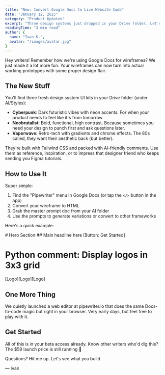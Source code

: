 ```yaml
---
title: "New: Convert Google Docs to Live Website Code"
date: "January 12, 2025"
category: "Product Updates"
excerpt: "Three design systems just dropped in your Drive folder. Let's build some prototypes."
readingTime: "3 min read"
author: {
  name: "Ivan K.",
  avatar: "/images/avatar.jpg"
}
---
```


<script>
  import CodeDemo from '$lib/blog/components/blocks/CodeDemo.svelte';
	import Disclaimer from '../../components/blocks/Disclaimer.svelte';
</script>

Hey writers! Remember how we're using Google Docs for wireframes? We just made it a lot more fun. Your wireframes can now turn into actual working prototypes with some proper design flair.
<Disclaimer />

## The New Stuff

You'll find three fresh design system UI kits in your Drive folder (under AI/Styles):

* **Cyberpunk**: Dark futuristic vibes with neon accents. For when your product needs to feel like it's from tomorrow.
* **Neobrutalist**: Bold, functional, high contrast. Because sometimes you need your design to punch first and ask questions later.
* **Vaporwave**: Retro-tech with gradients and chrome effects. The 80s called, they want their aesthetic back (but better).

They're built with Tailwind CSS and packed with AI-friendly comments. Use them as reference, inspiration, or to impress that designer friend who keeps sending you Figma tutorials.

## How to Use It

Super simple:
1. Find the "Pipewriter" menu in Google Docs (or tap the `</>` button in the app)
2. Convert your wireframe to HTML
3. Grab the master prompt doc from your AI folder
4. Use the prompts to generate variations or convert to other frameworks

Here's a quick example:

<CodeDemo language="markdown">
# Hero Section
## Main headline here
[Button: Get Started]

# Python comment: Display logos in 3x3 grid
[Logo][Logo][Logo]
</CodeDemo>

## One More Thing

We quietly launched a web editor at pipewriter.io that does the same Docs-to-code magic but right in your browser. Very early days, but feel free to play with it.

## Get Started

All of this is in your beta access already. Know other writers who'd dig this? The $59 launch price is still running 🫶

Questions? Hit me up. Let's see what you build.

— Ivan